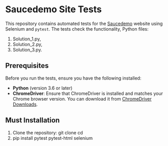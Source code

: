 # Saucedemo Site Tests
This repository contains automated tests for the [Saucedemo](https://www.saucedemo.com/) website using Selenium and `pytest`. The tests check the functionality, 
Python files:
1. Solution_1.py, 
2. Solution_2.py, 
3. Solution_3.py.

## Prerequisites
Before you run the tests, ensure you have the following installed:

- **Python** (version 3.6 or later)
- **ChromeDriver**: Ensure that ChromeDriver is installed and matches your Chrome browser version. You can download it from [ChromeDriver Downloads](https://sites.google.com/chromium.org/driver/).

## Must Installation
1. Clone the repository:
   git clone <repository-url>
   cd <repository-directory>
2. pip install pytest pytest-html selenium

